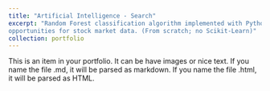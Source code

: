 ```yaml
---
title: "Artificial Intelligence - Search"
excerpt: "Random Forest classification algorithm implemented with Python, Pandas, and NumPy to predict, buy, sell, and hold
opportunities for stock market data. (From scratch; no Scikit-Learn)"
collection: portfolio
---
```


This is an item in your portfolio. It can be have images or nice text. If you name the file .md, it will be parsed as markdown. If you name the file .html, it will be parsed as HTML. 
